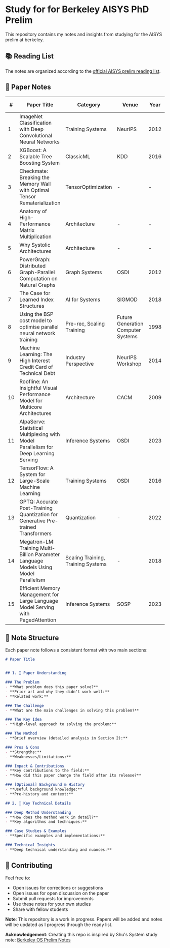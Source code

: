 # Study for for Berkeley AISYS PhD Prelim

This repository contains my notes and insights from studying for the AISYS prelim at berkeley.

## 📚 Reading List

The notes are organized according to the [official AISYS prelim reading list](https://learning-systems.notion.site/0bd2bf6cf59e4485b65d2bef84352f26?v=48c7b12c9e9d45ecb05c70b6504dc999).

## 📖 Paper Notes

| # | Paper Title | Category | Venue | Year | PDF Link | Notes |
|---|-------------|----------|-------|------|----------|-------|
| 1 | ImageNet Classification with Deep Convolutional Neural Networks | Training Systems | NeurIPS | 2012 | [PDF](https://proceedings.neurips.cc/paper_files/paper/2012/file/c399862d3b9d6b76c8436e924a68c45b-Paper.pdf) | [📝](alexnet.md) |
| 2 | XGBoost: A Scalable Tree Boosting System | ClassicML | KDD | 2016 | [PDF](https://arxiv.org/pdf/1603.02754) | [📝](paper_02.md) |
| 3 | Checkmate: Breaking the Memory Wall with Optimal Tensor Rematerialization | TensorOptimization | - | - | [PDF](https://arxiv.org/abs/1910.02653) | [📝](paper_03.md) |
| 4 | Anatomy of High-Performance Matrix Multiplication | Architecture | - | - | [PDF](https://www.cs.utexas.edu/~pingali/CS378/2008sp/papers/gotoPaper.pdf) | [📝](paper_04.md) |
| 5 | Why Systolic Architectures | Architecture | - | - | [PDF](http://www.eecs.harvard.edu/~htk/publication/1982-kung-why-systolic-architecture.pdf) | [📝](paper_05.md) |
| 6 | PowerGraph: Distributed Graph-Parallel Computation on Natural Graphs | Graph Systems | OSDI | 2012 | [PDF](https://www.usenix.org/system/files/conference/osdi12/osdi12-final-167.pdf) | [📝](paper_06.md) |
| 7 | The Case for Learned Index Structures | AI for Systems | SIGMOD | 2018 | [PDF](https://arxiv.org/abs/1712.01208) | [📝](paper_07.md) |
| 8 | Using the BSP cost model to optimise parallel neural network training | Pre-rec, Scaling Training | Future Generation Computer Systems | 1998 | [PDF](https://www.sciencedirect.com/science/article/abs/pii/S0167739X98000430) | [📝](paper_08.md) |
| 9 | Machine Learning: The High Interest Credit Card of Technical Debt | Industry Perspective | NeurIPS Workshop | 2014 | [PDF](https://research.google/pubs/machine-learning-the-high-interest-credit-card-of-technical-debt/) | [📝](paper_09.md) |
| 10 | Roofline: An Insightful Visual Performance Model for Multicore Architectures | Architecture | CACM | 2009 | [PDF](https://dl.acm.org/doi/10.1145/1498765.1498785) | [📝](paper_10.md) |
| 11 | AlpaServe: Statistical Multiplexing with Model Parallelism for Deep Learning Serving | Inference Systems | OSDI | 2023 | [PDF](https://www.usenix.org/conference/osdi23/presentation/li-zhouhan) | [📝](paper_11.md) |
| 12 | TensorFlow: A System for Large-Scale Machine Learning | Training Systems | OSDI | 2016 | [PDF](https://www.usenix.org/system/files/conference/osdi16/osdi16-abadi.pdf) | [📝](paper_12.md) |
| 13 | GPTQ: Accurate Post-Training Quantization for Generative Pre-trained Transformers | Quantization | - | 2022 | [PDF](https://arxiv.org/abs/2210.17323) | [📝](paper_13.md) |
| 14 | Megatron-LM: Training Multi-Billion Parameter Language Models Using Model Parallelism | Scaling Training, Training Systems | - | 2018 | [PDF](https://arxiv.org/abs/1909.08053) | [📝](paper_14.md) |
| 15 | Efficient Memory Management for Large Language Model Serving with PagedAttention | Inference Systems | SOSP | 2023 | [PDF](https://arxiv.org/abs/2309.06180) | [📝](paper_15.md) |


## 📝 Note Structure

Each paper note follows a consistent format with two main sections:

```markdown
# Paper Title


## 1. 📖 Paper Understanding

### The Problem
- **What problem does this paper solve?**
- **Prior art and why they didn't work well:**
- **Related work:**

### The Challenge
- **What are the main challenges in solving this problem?**

### The Key Idea
- **High-level approach to solving the problem:**

### The Method
- **Brief overview (detailed analysis in Section 2):**

### Pros & Cons
- **Strengths:**
- **Weaknesses/Limitations:**

### Impact & Contributions
- **Key contributions to the field:**
- **How did this paper change the field after its release?**

### [Optional] Background & History
- **Useful background knowledge:**
- **Pre-history and context:**

## 2. 🔬 Key Technical Details

### Deep Method Understanding
- **How does the method work in detail?**
- **Key algorithms and techniques:**

### Case Studies & Examples
- **Specific examples and implementations:**

### Technical Insights
- **Deep technical understanding and nuances:**

```

## 🤝 Contributing

Feel free to:
- Open issues for corrections or suggestions
- Open issues for open discussion on the paper
- Submit pull requests for improvements
- Use these notes for your own studies
- Share with fellow students


**Note**: This repository is a work in progress. Papers will be added and notes will be updated as I progress through the ready list.

**Acknowledgement**: Creating this repo is inspired by Shu's System study note: [Berkeley OS Prelim Notes](https://github.com/lynnliu030/berkeley-os-prelim)

